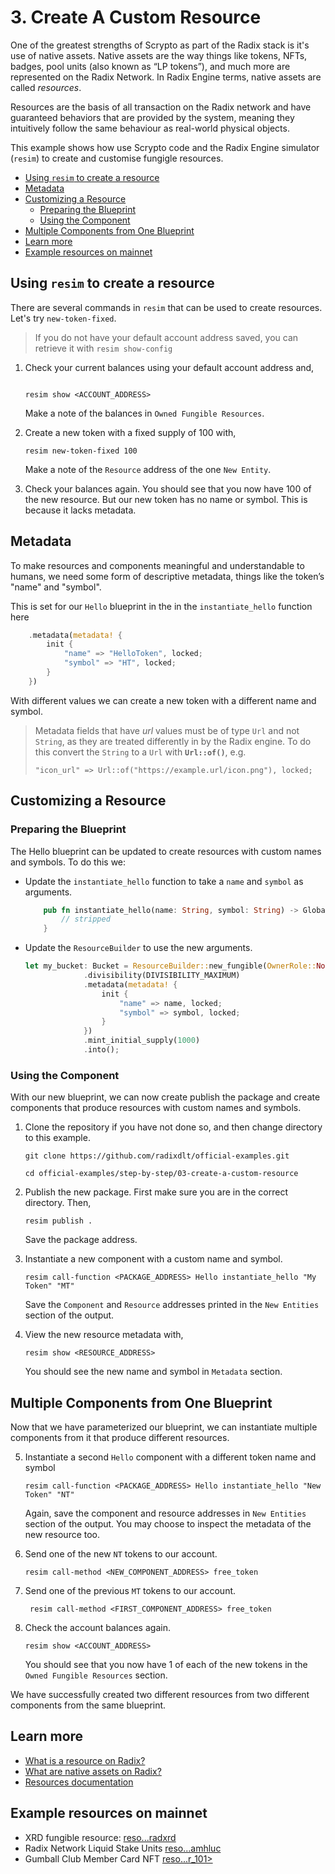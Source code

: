 # 3. Create A Custom Resource

One of the greatest strengths of Scrypto as part of the Radix stack is it's use
of native assets. Native assets are the way things like tokens, NFTs, badges,
pool units (also known as “LP tokens”), and much more are represented on the
Radix Network. In Radix Engine terms, native assets are called _resources_.

Resources are the basis of all transaction on the Radix network and have
guaranteed behaviors that are provided by the system, meaning they intuitively
follow the same behaviour as real-world physical objects.

This example shows how use Scrypto code and the Radix Engine simulator (`resim`)
to create and customise fungigle resources.

- [Using `resim` to create a resource](#using-resim-to-create-a-resource)
- [Metadata](#metadata)
- [Customizing a Resource](#customizing-a-resource)
  - [Preparing the Blueprint](#preparing-the-blueprint)
  - [Using the Component](#using-the-component)
- [Multiple Components from One Blueprint](#multiple-components-from-one-blueprint)
- [Learn more](#learn-more)
- [Example resources on mainnet](#example-resources-on-mainnet)

## Using `resim` to create a resource

There are several commands in `resim` that can be used to create resources.
Let's try `new-token-fixed`.

> If you do not have your default account address saved, you can retrieve it
> with `resim show-config`

1. Check your current balances using your default account address and,

   ```

   resim show <ACCOUNT_ADDRESS>

   ```

   Make a note of the balances in `Owned Fungible Resources`.

2. Create a new token with a fixed supply of 100 with,

   ```
   resim new-token-fixed 100

   ```

   Make a note of the `Resource` address of the one `New Entity`.

3. Check your balances again. You should see that you now have 100 of the new
   resource. But our new token has no name or symbol. This is because it lacks
   metadata.

## Metadata

To make resources and components meaningful and understandable to humans, we
need some form of descriptive metadata, things like the token’s "name" and
"symbol".

This is set for our `Hello` blueprint in the in the `instantiate_hello` function
here

```rust
    .metadata(metadata! {
        init {
            "name" => "HelloToken", locked;
            "symbol" => "HT", locked;
        }
    })
```

With different values we can create a new token with a different name and
symbol.

> Metadata fields that have _url_ values must be of type `Url` and not `String`,
> as they are treated differently in by the Radix engine. To do this convert the
> `String` to a `Url` with **`Url::of()`**, e.g.
>
> ```
> "icon_url" => Url::of("https://example.url/icon.png"), locked;
> ```

## Customizing a Resource

### Preparing the Blueprint

The Hello blueprint can be updated to create resources with custom names and
symbols. To do this we:

- Update the `instantiate_hello` function to take a `name` and `symbol` as
  arguments.

  ```rust
      pub fn instantiate_hello(name: String, symbol: String) -> Global<Hello> {
          // stripped
      }
  ```

- Update the `ResourceBuilder` to use the new arguments.

  ```rust
  let my_bucket: Bucket = ResourceBuilder::new_fungible(OwnerRole::None)
               .divisibility(DIVISIBILITY_MAXIMUM)
               .metadata(metadata! {
                   init {
                       "name" => name, locked;
                       "symbol" => symbol, locked;
                   }
               })
               .mint_initial_supply(1000)
               .into();
  ```

### Using the Component

With our new blueprint, we can now create publish the package and create
components that produce resources with custom names and symbols.

1. Clone the repository if you have not done so, and then change directory to
   this example.

   ```
   git clone https://github.com/radixdlt/official-examples.git

   cd official-examples/step-by-step/03-create-a-custom-resource
   ```

2. Publish the new package. First make sure you are in the correct directory.
   Then,

   ```
   resim publish .
   ```

   Save the package address.

3. Instantiate a new component with a custom name and symbol.

   ```
   resim call-function <PACKAGE_ADDRESS> Hello instantiate_hello "My Token" "MT"
   ```

   Save the `Component` and `Resource` addresses printed in the `New Entities`
   section of the output.

4. View the new resource metadata with,

   ```
   resim show <RESOURCE_ADDRESS>
   ```

   You should see the new name and symbol in `Metadata` section.

## Multiple Components from One Blueprint

Now that we have parameterized our blueprint, we can instantiate multiple
components from it that produce different resources.

5. Instantiate a second `Hello` component with a different token name and symbol

   ```
   resim call-function <PACKAGE_ADDRESS> Hello instantiate_hello "New Token" "NT"
   ```

   Again, save the component and resource addresses in `New Entities` section of
   the output. You may choose to inspect the metadata of the new resource too.

6. Send one of the new `NT` tokens to our account.

   ```
   resim call-method <NEW_COMPONENT_ADDRESS> free_token
   ```

7. Send one of the previous `MT` tokens to our account.

   ```
    resim call-method <FIRST_COMPONENT_ADDRESS> free_token
   ```

8. Check the account balances again.

   ```
   resim show <ACCOUNT_ADDRESS>
   ```

   You should see that you now have 1 of each of the new tokens in the
   `Owned Fungible Resources` section.

We have successfully created two different resources from two different
components from the same blueprint.

## Learn more

- [What is a resource on Radix?](https://learn.radixdlt.com/article/what-is-a-resource-on-radix)
- [What are native assets on Radix?](https://learn.radixdlt.com/article/what-are-native-assets)
- [Resources documentation](https://docs.radixdlt.com/docs/resources)

## Example resources on mainnet

- XRD fungible resource:
  [reso...radxrd](https://dashboard.radixdlt.com/resource/resource_rdx1tknxxxxxxxxxradxrdxxxxxxxxx009923554798xxxxxxxxxradxrd)
- Radix Network Liquid Stake Units
  [reso...amhluc](https://dashboard.radixdlt.com/stake_unit/resource_rdx1tkgz3zq8c9htpdgd772gycrv3etee5fm7y685sup8tzjh8u4amhluc)
- Gumball Club Member Card NFT
  [reso...r_101>](https://dashboard.radixdlt.com/nft/resource_rdx1nfyg2f68jw7hfdlg5hzvd8ylsa7e0kjl68t5t62v3ttamtejc9wlxa:%3CMember_101%3E)
